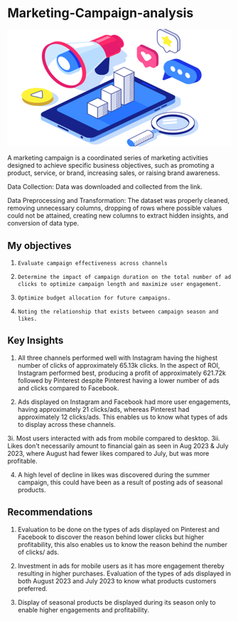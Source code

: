 # Marketing-Campaign-analysis
![](marketing.png)

A marketing campaign is a coordinated series of marketing activities designed to achieve specific business objectives, such as promoting a product, service, or brand, increasing sales, or raising brand awareness.

Data Collection: Data was downloaded and collected from the link.

Data Preprocessing and Transformation: The dataset was properly cleaned, removing unnecessary columns, dropping of rows where possible values could not be attained, creating new columns to extract hidden insights, and conversion of data type.

My objectives
---
1.     Evaluate campaign effectiveness across channels
2.     Determine the impact of campaign duration on the total number of ad clicks to optimize campaign length and maximize user engagement.
3.     Optimize budget allocation for future campaigns.
4.     Noting the relationship that exists between campaign season and likes. 

Key Insights
---
1. All three channels performed well with Instagram having the highest number of clicks of approximately 65.13k clicks. In the aspect of ROI, Instagram performed best, producing a profit of approximately 621.72k followed by Pinterest despite Pinterest having a lower number of ads and clicks compared to Facebook.

2. Ads displayed on Instagram and Facebook had more user engagements, having approximately 21 clicks/ads, whereas Pinterest had approximately 12 clicks/ads. This enables us to know what types of ads to display across these channels.

3i. Most users interacted with ads from mobile compared to desktop.
3ii. Likes don't necessarily amount to financial gain as seen in Aug 2023 & July 2023, where August had fewer likes compared to July, but was more profitable.

4. A high level of decline in likes was discovered during the summer campaign, this could have been as a result of posting ads of seasonal products.

Recommendations
---
1. Evaluation to be done on the types of ads displayed on Pinterest and Facebook to discover the reason behind lower clicks but higher profitability, this also enables us to know the reason behind the number of clicks/ ads.

2. Investment in ads for mobile users as it has more engagement thereby resulting in higher purchases. Evaluation of the types of ads displayed in both August 2023 and July 2023 to know what products customers preferred.

3. Display of seasonal products be displayed during its season only to enable higher engagements and profitability.
